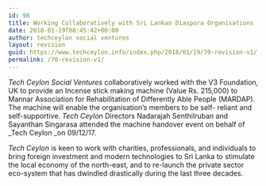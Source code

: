 ```yaml
---
id: 98
title: Working Collaboratively with Sri Lankan Diaspora Organisations
date: 2018-01-19T08:45:42+00:00
author: techceylon social ventures
layout: revision
guid: https://www.techceylon.info/index.php/2018/01/19/70-revision-v1/
permalink: /70-revision-v1/
---
```

_Tech Ceylon Social Ventures_ collaboratively worked with the V3 Foundation, UK to provide an Incense stick making machine (Value Rs. 215,000) to Mannar Association for Rehabilitation of Differently Able People (MARDAP). The machine will enable the organisation&#8217;s members to be self- reliant and self-supportive. _Tech Ceylon_ Directors Nadarajah Senthilruban and Sayanthan Singarasa attended the machine handover event on behalf of _Tech Ceylon _on 09/12/17.

_Tech Ceylon_ is keen to work with charities, professionals, and individuals to bring foreign investment and modern technologies to Sri Lanka to stimulate the local economy of the north-east, and to re-launch the private sector eco-system that has dwindled drastically during the last three decades.